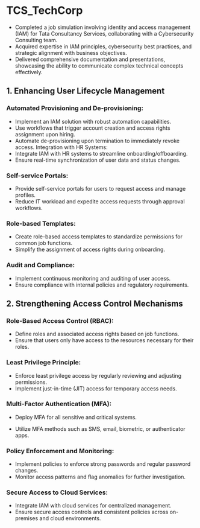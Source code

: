 # TCS_TechCorp
* Completed a job simulation involving identity and access management (IAM) for Tata Consultancy Services, collaborating with a Cybersecurity Consulting team.
* Acquired expertise in IAM principles, cybersecurity best practices, and strategic alignment with business objectives.
* Delivered comprehensive documentation and presentations, showcasing the ability to communicate complex technical concepts effectively.

## 1. Enhancing User Lifecycle Management
### Automated Provisioning and De-provisioning:
- Implement an IAM solution with robust automation capabilities.
- Use workflows that trigger account creation and access rights assignment upon
hiring.
- Automate de-provisioning upon termination to immediately revoke access.
Integration with HR Systems:
- Integrate IAM with HR systems to streamline onboarding/offboarding.
- Ensure real-time synchronization of user data and status changes.
### Self-service Portals:
- Provide self-service portals for users to request access and manage profiles.
- Reduce IT workload and expedite access requests through approval workflows.
### Role-based Templates:
- Create role-based access templates to standardize permissions for common job
functions.
- Simplify the assignment of access rights during onboarding.
### Audit and Compliance:
- Implement continuous monitoring and auditing of user access.
- Ensure compliance with internal policies and regulatory requirements.

## 2. Strengthening Access Control Mechanisms
### Role-Based Access Control (RBAC):
- Define roles and associated access rights based on job functions.
- Ensure that users only have access to the resources necessary for their roles.

### Least Privilege Principle:
- Enforce least privilege access by regularly reviewing and adjusting permissions.
- Implement just-in-time (JIT) access for temporary access needs.

### Multi-Factor Authentication (MFA):
- Deploy MFA for all sensitive and critical systems.

- Utilize MFA methods such as SMS, email, biometric, or authenticator apps.

### Policy Enforcement and Monitoring:
- Implement policies to enforce strong passwords and regular password changes.
- Monitor access patterns and flag anomalies for further investigation.

### Secure Access to Cloud Services:
- Integrate IAM with cloud services for centralized management.
- Ensure secure access controls and consistent policies across on-premises and
cloud environments.
